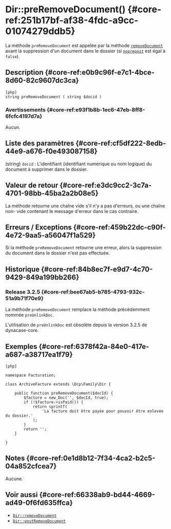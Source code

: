 # Dir::preRemoveDocument() {#core-ref:251b17bf-af38-4fdc-a9cc-01074279ddb5}

<div class="short-description" markdown="1">

La méthode `preRemoveDocument` est appelée par la méthode
[`removeDocument`][Dir::removeDocument] avant la suppression d'un document dans
le dossier (si [`noprepost`][Dir::removeDocument_noprepost] est égal à `false`).

</div>

## Description {#core-ref:e0b9c96f-e7c1-4bce-8d60-82c9607dc3ca}

    [php]
    string preRemoveDocument ( string $docid )

### Avertissements {#core-ref:e93f1b8b-1ec6-47eb-8ff8-6fcfc4197d7a}

Aucun.

## Liste des paramètres {#core-ref:cf5df222-8edb-44e9-a676-f0e493087158}

(string) `docid`
:   L'identifiant (identifiant numérique ou nom logique) du document à supprimer
    dans le dossier.

## Valeur de retour {#core-ref:e3dc9cc2-3c7a-4701-98bb-45ba2a2b08e5}

La méthode retourne une chaîne vide s'il n'y a pas d'erreurs, ou une chaîne non-
vide contenant le message d'erreur dans le cas contraire.

## Erreurs / Exceptions {#core-ref:459b22dc-c90f-4e72-9aa5-a56047f1a529}

Si la méthode `preRemoveDocument` retourne une erreur, alors la suppression du
document dans le dossier n'est pas effectuée.

## Historique {#core-ref:84b8ec7f-e9d7-4c70-9429-849a199bb266}

### Release 3.2.5 {#core-ref:bee67ab5-b785-4793-932c-51a9b71f70e9}

La méthode `preRemoveDocument` remplace la méthode précédemment nommée
`preUnlinkDoc`.

L'utilisation de `preUnlinkDoc` est obsolète depuis la version 3.2.5 de
dynacase-core.

## Exemples {#core-ref:6378f42a-84e0-417e-a687-a38717ea1f79}

    [php]
    
    namespace Facturation;
    
    class ArchiveFacture extends \Dcp\Family\Dir {
    
        public function preRemoveDocument($docId) {
            $facture = new_Doc('', $docId, true);
            if (!$facture->isPaid()) {
            	return sprintf(
            		'La facture doit être payée pour pouvoir être enlevée du dossier.'
                );
            }
            return '';
        }
    
    }    

## Notes {#core-ref:0e1d8b12-7f34-4ca2-b2c5-04a852cfcea7}

Aucune.

## Voir aussi {#core-ref:66338ab9-bd44-4669-ad49-0f6fd635ffca}

- [`Dir::removeDocument`][Dir::removeDocument]
- [`Dir::postRemoveDocument`][Dir::postRemoveDocument]

<!-- links -->
[Dir::removeDocument]: #core-ref:d337e186-8066-49e2-92a0-26aa518cbf41
[Dir::postRemoveDocument]: #core-ref:efd55fb9-600e-42fa-a7c5-0b3b31ea3cc3
[Dir::removeDocument_noprepost]: #core-ref:02b27db3-0b22-4f21-a78d-c401fe357c2b
